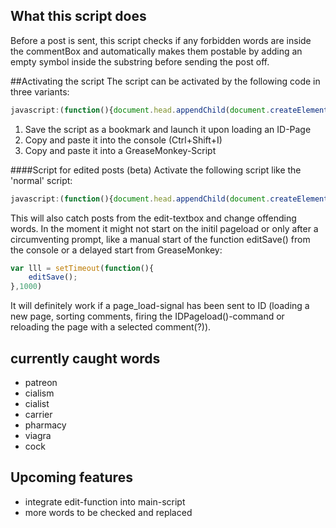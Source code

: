 ## What this script does
Before a post is sent, this script checks if any forbidden words are inside the commentBox and automatically makes them postable by adding an empty symbol inside the substring before sending the post off. 

##Activating the script
The script can be activated by the following code in three variants:
``` Javascript
javascript:(function(){document.head.appendChild(document.createElement("script")).src="https://raw.githubusercontent.com/Piperita/PD_previewLinks/master/Filter/filter.js";}());
```
1. Save the script as a bookmark and launch it upon loading an ID-Page
2. Copy and paste it into the console (Ctrl+Shift+I)
3. Copy and paste it into a GreaseMonkey-Script

####Script for edited posts (beta)
Activate the following script like the 'normal' script:
``` Javascript
javascript:(function(){document.head.appendChild(document.createElement("script")).src="https://raw.githubusercontent.com/Piperita/PD_previewLinks/master/Filter/filter_edit.js";}());
```
This will also catch posts from the edit-textbox and change offending words. In the moment it might not start on the initil pageload or only after a circumventing prompt, like a manual start of the function editSave() from the console or a delayed start from GreaseMonkey:
``` Javascript
var lll = setTimeout(function(){
    editSave();
},1000)
```

It will definitely work if a page_load-signal has been sent to ID (loading a new page, sorting comments, firing the IDPageload()-command or reloading the page with a selected comment(?)).

## currently caught words
* patreon
* cialism
* cialist
* carrier
* pharmacy
* viagra
* cock

## Upcoming features
- integrate edit-function into main-script
- more words to be checked and replaced
